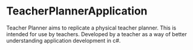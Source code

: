 # TeacherPlannerApplication
Teacher Planner aims to replicate a physical teacher planner. 
This is intended for use by teachers. Developed by a teacher as a way of better understanding application development in c#.
